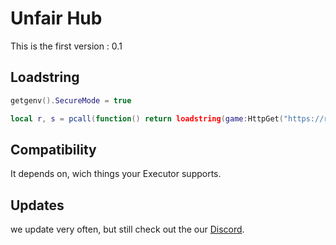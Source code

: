 

# Unfair Hub
This is the first version : 0.1



## Loadstring
```lua
getgenv().SecureMode = true

local r, s = pcall(function() return loadstring(game:HttpGet("https://raw.githubusercontent.com/UnfairLTD/Xploits/refs/heads/main/UnfairHub.lua")) end) if r and type(s) == "function" then pcall(s) else game:GetService("StarterGui"):SetCore("SendNotification"{Title="Unfair Hub", Text="Please re-execute the script.", Duration=5}) end
```


## Compatibility

It depends on, wich things your Executor supports.

## Updates
we update very often, but still check out the our [Discord](https://discord.com/invite/7m6n24djSh).

